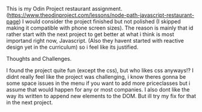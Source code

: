 This is my Odin Project restaurant assignment. (https://www.theodinproject.com/lessons/node-path-javascript-restaurant-page) 
I would consider the project finished but not polished (I skipped making it compatible with phone screen sizes). 
The reason is mainly that id rather start with the next project to get better at what i think is most importand right now, Javascript. 
(Also they havent started with reactive design yet in the curriculum) so i feel like its justified.

Thoughts and Challenges.

I found the project quite fun (except the css), but who likes css anyways!?
I didnt really feel like the project was challenging, i know theres gonna be some space issues in the menu if you want to add more priceclasses but i assume that would happen for any or most companies.
I also dont like the way its written to append new elements to the DOM. But ill try my fix for that in the next project.
